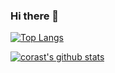 ### Hi there 👋

<!--
**corast/corast** is a ✨ _special_ ✨ repository because its `README.md` (this file) appears on your GitHub profile.

Here are some ideas to get you started:

- 🔭 I’m currently working on ...
- 🌱 I’m currently learning ...
- 👯 I’m looking to collaborate on ...
- 🤔 I’m looking for help with ...
- 💬 Ask me about ...
- 📫 How to reach me: ...
- 😄 Pronouns: ...
- ⚡ Fun fact: ...
-->

[![Top Langs](https://github-readme-stats.vercel.app/api/top-langs/?username=corast&layout=compact&count_private=true&hide=C#,shaderlabs)](https://github.com/anuraghazra/github-readme-stats)


[![corast's github stats](https://github-readme-stats.vercel.app/api?username=corast&count_private=true)](https://github.com/anuraghazra/github-readme-stats)


